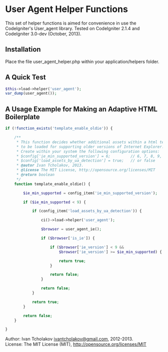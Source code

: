 User Agent Helper Functions
===========================

This set of helper functions is aimed for convenience in use the CodeIgniter's
User_agent library. Tested on CodeIgniter 2.1.4 and CodeIgniter 3.0-dev (October, 2013).

Installation
------------

Place the file user_agent_helper.php within your application/helpers folder.

A Quick Test
------------

```php
$this->load->helper('user_agent');
var_dump(user_agent());
```

A Usage Example for Making an Adaptive HTML Boilerplate
--------------------------------------------------------

```php
if (!function_exists('template_enable_oldie')) {

    /**
     * This function decides whether additional assets within a html template
     * to be loaded for supporting older versions of Internet Explorer.
     * Create within your system the following configuration options:
     * $config['ie_min_supported_version'] = 6;         // 6, 7, 8, 9, 10, ...
     * $config['load_assets_by_ua_detection'] = true;   // or false
     * @autor Ivan Tcholakov, 2013.
     * @license The MIT License, http://opensource.org/licenses/MIT
     * @return boolean
     */
    function template_enable_oldie() {

        $ie_min_supported = config_item('ie_min_supported_version');

        if ($ie_min_supported < 9) {

            if (config_item('load_assets_by_ua_detection')) {

                ci()->load->helper('user_agent');

                $browser = user_agent_ie();

                if ($browser['is_ie']) {

                    if ($browser['ie_version'] < 9 &&
                        $browser['ie_version'] >= $ie_min_supported) {

                        return true;
                    }

                    return false;
                }

                return false;
            }

            return true;
        }

        return false;
    }

}
```

Author: Ivan Tcholakov <ivantcholakov@gmail.com>, 2012-2013.  
License: The MIT License (MIT), http://opensource.org/licenses/MIT